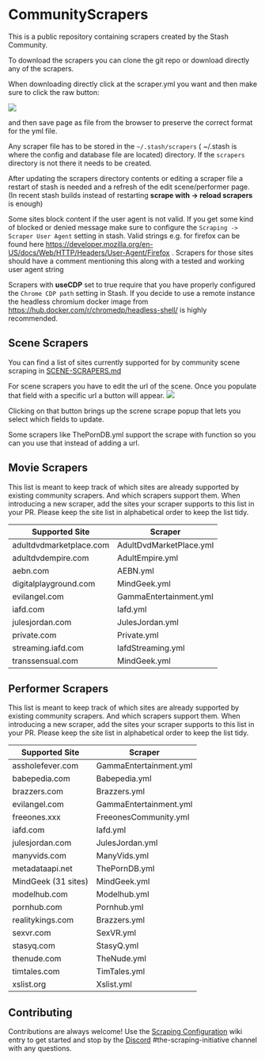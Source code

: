 # CommunityScrapers
This is a public repository containing scrapers created by the Stash Community.

To download the scrapers you can clone the git repo or download directly any of the scrapers.

When downloading directly click at the scraper.yml you want and then make sure to click the raw button:

![](https://user-images.githubusercontent.com/1358708/82524777-cd4cfe80-9afd-11ea-808d-5ea7bf26704f.jpg)

and then save page as file from the browser to preserve the correct format for the yml file.

Any scraper file has to be stored in the `~/.stash/scrapers` ( ~/.stash is where the config and database file are located) directory. If the `scrapers` directory is not there it needs to be created.

After updating the scrapers directory contents or editing a scraper file a restart of stash is needed and a refresh of the edit scene/performer page.(In recent stash builds instead of restarting __scrape with -> reload scrapers__ is enough)

Some sites block content if the user agent is not valid. If you get some kind of blocked or denied message make sure to configure the `Scraping ->
Scraper User Agent` setting in stash. Valid strings e.g. for firefox can be found here https://developer.mozilla.org/en-US/docs/Web/HTTP/Headers/User-Agent/Firefox . Scrapers for those sites should have a comment mentioning this along with a tested and working user agent string

Scrapers with **useCDP** set to true require that you have properly configured the `Chrome CDP path` setting in Stash. If you decide to use a remote instance the headless chromium docker image from https://hub.docker.com/r/chromedp/headless-shell/ is highly recommended.

## Scene Scrapers
You can find a list of sites currently supported for by community scene scraping in [SCENE-SCRAPERS.md](https://github.com/stashapp/CommunityScrapers/blob/master/SCENE-SCRAPABLE.md)

For scene scrapers you have to edit the url of the scene. Once you populate that field with a specific url a button will appear.
![](https://user-images.githubusercontent.com/48220860/85202637-698e3f00-b310-11ea-9c06-b2cfe931474a.png)

Clicking on that button brings up the screne scrape popup that lets you select which fields to update.


Some scrapers like ThePornDB.yml support the scrape with function so you can you use that instead of adding a url.


## Movie Scrapers
This list is meant to keep track of which sites are already supported by existing community scrapers. And which scrapers support them. When introducing a new scraper, add the sites your scraper supports to this list in your PR. Please keep the site list in alphabetical order to keep the list tidy.

Supported Site|Scraper
------------- | -------------
adultdvdmarketplace.com|AdultDvdMarketPlace.yml
adultdvdempire.com|AdultEmpire.yml
aebn.com|AEBN.yml
digitalplayground.com|MindGeek.yml
evilangel.com|GammaEntertainment.yml
iafd.com|Iafd.yml
julesjordan.com|JulesJordan.yml
private.com|Private.yml
streaming.iafd.com|IafdStreaming.yml
transsensual.com|MindGeek.yml

## Performer Scrapers
This list is meant to keep track of which sites are already supported by existing community scrapers. And which scrapers support them. When introducing a new scraper, add the sites your scraper supports to this list in your PR. Please keep the site list in alphabetical order to keep the list tidy.

Supported Site|Scraper
------------- | -------------
assholefever.com|GammaEntertainment.yml
babepedia.com|Babepedia.yml
brazzers.com|Brazzers.yml
evilangel.com|GammaEntertainment.yml
freeones.xxx|FreeonesCommunity.yml
iafd.com|Iafd.yml
julesjordan.com|JulesJordan.yml
manyvids.com|ManyVids.yml
metadataapi.net|ThePornDB.yml
MindGeek (31 sites)|MindGeek.yml
modelhub.com|Modelhub.yml
pornhub.com|Pornhub.yml
realitykings.com|Brazzers.yml
sexvr.com|SexVR.yml
stasyq.com|StasyQ.yml
thenude.com|TheNude.yml
timtales.com|TimTales.yml
xslist.org|Xslist.yml

## Contributing
Contributions are always welcome! Use the [Scraping Configuration](https://github.com/stashapp/stash/blob/develop/ui/v2.5/src/docs/en/Scraping.md) wiki entry to get started and stop by the [Discord](https://discord.gg/2TsNFKt) #the-scraping-initiative channel with any questions.
